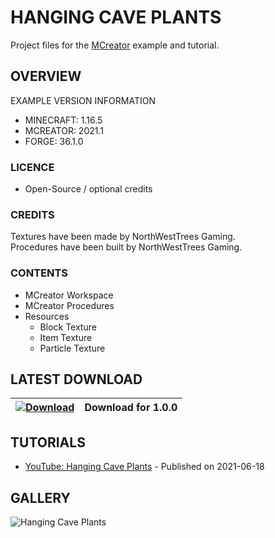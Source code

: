 # HANGING CAVE PLANTS
Project files for the [MCreator](https://mcreator.net/) example and tutorial.

## OVERVIEW
EXAMPLE VERSION INFORMATION

* MINECRAFT: 1.16.5
* MCREATOR: 2021.1
* FORGE: 36.1.0

### LICENCE
- Open-Source / optional credits

### CREDITS
Textures have been made by NorthWestTrees Gaming.    
Procedures have been built by NorthWestTrees Gaming.

### CONTENTS
* MCreator Workspace
* MCreator Procedures
* Resources
    * Block Texture
    * Item Texture
    * Particle Texture

## LATEST DOWNLOAD
| [![Download](https://i.imgur.com/Xcxx2Gr.png)](https://github.com/MCreator-Examples/hanging-cave-plants/files/6673068/mcreator_example_hanging_cave_plants.zip) | Download for 1.0.0 |
| --- | --- |

## TUTORIALS
* [YouTube: Hanging Cave Plants](https://youtu.be/t1gQSwcnhik) - Published on 2021-06-18

## GALLERY
![Hanging Cave Plants](https://i.imgur.com/6NgZWQn.png)
